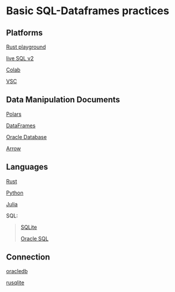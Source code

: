 # Basic SQL-Dataframes practices

## Platforms 
[Rust playground](https://play.rust-lang.org/?version=stable&mode=debug&edition=2024)

[live SQL v2](https://livesql.oracle.com/ords/f?p=590:1000)

[Colab](https://colab.research.google.com/)

[VSC](https://code.visualstudio.com/docs/languages/rust) 

## Data Manipulation Documents 
[Polars](https://pola.rs/)

[DataFrames](https://dataframes.juliadata.org/stable/)

[Oracle Database](https://docs.oracle.com/en/database/oracle/oracle-database/23/cncpt/introduction-to-oracle-database.html#GUID-A42A6EF0-20F8-4F4B-AFF7-09C100AE581E)

[Arrow](https://arrow.apache.org/)


## Languages 
[Rust](https://www.rust-lang.org/learn/get-started)

[Python](https://www.python.org/)

[Julia](https://julialang.org/)

SQL:
>[SQLite](https://sqlite.org/docs.html)
>
>[Oracle SQL](https://docs.oracle.com/en/database/oracle/oracle-database/19/sqlrf/toc.htm)

## Connection 
[oracledb](https://python-oracledb.readthedocs.io/en/latest/)

[rusqlite](https://docs.rs/rusqlite/latest/rusqlite/)
